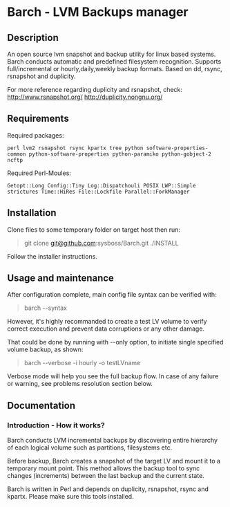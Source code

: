 Barch - LVM Backups manager
===========================

## Description ##
An open source lvm snapshot and backup utility for linux based systems. Barch conducts automatic and predefined filesystem recognition. Supports full/incremental or hourly,daily,weekly backup formats. Based on dd, rsync, rsnapshot and duplicity.

For more reference regarding duplicity and rsnapshot, check: http://www.rsnapshot.org/ http://duplicity.nongnu.org/

## Requirements ##
Required packages:   
```
perl lvm2 rsnapshot rsync kpartx tree python software-properties-common python-software-properties python-paramiko python-gobject-2 ncftp
```

Required Perl-Moules:
```
Getopt::Long Config::Tiny Log::Dispatchouli POSIX LWP::Simple strictures Time::HiRes File::Lockfile Parallel::ForkManager
```

## Installation ##
Clone files to some temporary folder on target host then run:  
> git clone git@github.com:sysboss/Barch.git
> ./INSTALL
  
Follow the installer instructions.  

## Usage and maintenance ##
After configuration complete, main config file syntax can be verified with:  
> barch --syntax  

However, it's highly recommanded to create a test LV volume to verify correct execution
and prevent data corruptions or any other damage.  

That could be done by running with --only option, to initiate single specified volume backup, as shown:  
> barch --verbose -i hourly -o testLVname  

Verbose mode will help you see the full backup flow. In case of any failure or warning, see problems resolution section below.

## Documentation ##
### Introduction - How it works? ###
Barch conducts LVM incremental backups by discovering entire hierarchy of each logical volume such as partitions, filesystems etc.  

Before backup, Barch creates a snapshot of the target LV and mount it to a temporary mount point. This method allows the backup tool to sync changes (increments) between the last backup and the current state.  

Barch is written in Perl and depends on duplicity, rsnapshot, rsync and kpartx. Please make sure this tools installed.
